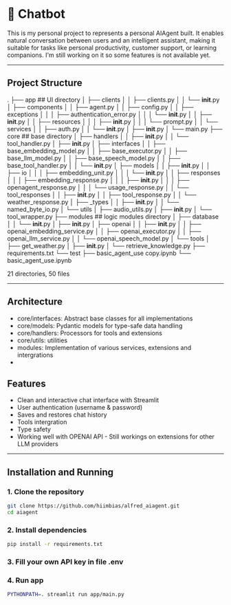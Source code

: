 # 🤖 Chatbot

This is my personal project to represents a personal AIAgent built. It enables natural conversation between users and an intelligent assistant, making it suitable for tasks like personal productivity, customer support, or learning companions. I'm still working on it so some features is not available yet.


---

## Project Structure
.
├── app ## UI directory
│   ├── clients
│   │   ├── clients.py
│   │   └── __init__.py
│   ├── components
│   │   ├── agent.py
│   │   ├── config.py
│   │   ├── exceptions
│   │   │   ├── authentication_error.py
│   │   │   └── __init__.py
│   │   ├── __init__.py
│   │   ├── resources
│   │   │   ├── __init__.py
│   │   │   └── prompt.py
│   │   └── services
│   │       ├── auth.py
│   │       └── __init__.py
│   ├── __init__.py
│   └── main.py
├── core ## base directory
│   ├── handlers
│   │   ├── __init__.py
│   │   └── tool_handler.py
│   ├── __init__.py
│   ├── interfaces
│   │   ├── base_embedding_model.py
│   │   ├── base_executor.py
│   │   ├── base_llm_model.py
│   │   ├── base_speech_model.py
│   │   ├── base_tool_handler.py
│   │   └── __init__.py
│   ├── models
│   │   ├── __init__.py
│   │   ├── io
│   │   │   ├── embedding_unit.py
│   │   │   └── __init__.py
│   │   ├── responses
│   │   │   ├── embedding_response.py
│   │   │   ├── __init__.py
│   │   │   ├── openagent_response.py
│   │   │   └── usage_response.py
│   │   └── tool_responses
│   │       ├── __init__.py
│   │       ├── tool_response.py
│   │       └── weather_response.py
│   ├── _types
│   │   ├── __init__.py
│   │   └── named_byte_io.py
│   └── utils
│       ├── audio_utils.py
│       ├── __init__.py
│       └── tool_wrapper.py
├── modules ## logic modules directory
│   ├── database
│   │   └── __init__.py
│   ├── __init__.py
│   ├── openai
│   │   ├── __init__.py
│   │   ├── openai_embedding_service.py
│   │   ├── openai_executor.py
│   │   ├── openai_llm_service.py
│   │   └── openai_speech_model.py
│   └── tools
│       ├── get_weather.py
│       ├── __init__.py
│       └── retrieve_knowledge.py
├── requirements.txt
└── test
    ├── basic_agent_use copy.ipynb
    └── basic_agent_use.ipynb

21 directories, 50 files

---

## Architecture
- core/interfaces: Abstract base classes for all implementations
- core/models: Pydantic models for type-safe data handling
- core/handlers: Processors for tools and extensions
- core/utils: utilities
- modules: Implementation of various services, extensions and intergrations
- 

## Features

- Clean and interactive chat interface with Streamlit
- User authentication (username & password)
- Saves and restores chat history
- Tools intergration
- Type safety
- Working well with OPENAI API - Still workings on extensions for other LLM providers

---

## Installation and Running
### 1. Clone the repository

```bash
git clone https://github.com/hiimbias/alfred_aiagent.git
cd aiagent
```

### 2. Install dependencies
```bash
pip install -r requirements.txt
```

### 3. Fill your own API key in file .env

### 4. Run app
```bash
PYTHONPATH=. streamlit run app/main.py
```


